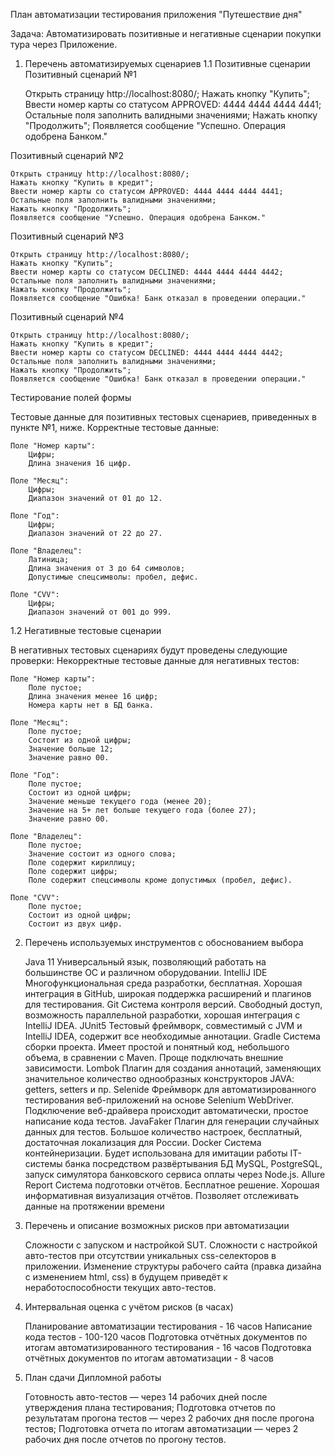 План автоматизации тестирования приложения "Путешествие дня"

Задача: Автоматизировать позитивные и негативные сценарии покупки тура через Приложение.
1. Перечень автоматизируемых сценариев
1.1 Позитивные сценарии
Позитивный сценарий №1

    Открыть страницу http://localhost:8080/;
    Нажать кнопку "Купить";
    Ввести номер карты со статусом APPROVED: 4444 4444 4444 4441;
    Остальные поля заполнить валидными значениями;
    Нажать кнопку "Продолжить";
    Появляется сообщение "Успешно. Операция одобрена Банком."

Позитивный сценарий №2

    Открыть страницу http://localhost:8080/;
    Нажать кнопку "Купить в кредит";
    Ввести номер карты со статусом APPROVED: 4444 4444 4444 4441;
    Остальные поля заполнить валидными значениями;
    Нажать кнопку "Продолжить";
    Появляется сообщение "Успешно. Операция одобрена Банком."

Позитивный сценарий №3

    Открыть страницу http://localhost:8080/;
    Нажать кнопку "Купить";
    Ввести номер карты со статусом DECLINED: 4444 4444 4444 4442;
    Остальные поля заполнить валидными значениями;
    Нажать кнопку "Продолжить";
    Появляется сообщение "Ошибка! Банк отказал в проведении операции."

Позитивный сценарий №4

    Открыть страницу http://localhost:8080/;
    Нажать кнопку "Купить в кредит";
    Ввести номер карты со статусом DECLINED: 4444 4444 4444 4442;
    Остальные поля заполнить валидными значениями;
    Нажать кнопку "Продолжить";
    Появляется сообщение "Ошибка! Банк отказал в проведении операции."

Тестирование полей формы

Тестовые данные для позитивных тестовых сценариев, приведенных в пункте №1, ниже.
Корректные тестовые данные:

    Поле "Номер карты":
        Цифры;
        Длина значения 16 цифр.

    Поле "Месяц":
        Цифры;
        Диапазон значений от 01 до 12.

    Поле "Год":
        Цифры;
        Диапазон значений от 22 до 27.

    Поле "Владелец":
        Латиница;
        Длина значения от 3 до 64 символов;
        Допустимые спецсимволы: пробел, дефис.

    Поле "CVV":
        Цифры;
        Диапазон значений от 001 до 999.

1.2 Негативные тестовые сценарии

В негативных тестовых сценариях будут проведены следующие проверки:
Некорректные тестовые данные для негативных тестов:

    Поле "Номер карты":
        Поле пустое;
        Длина значения менее 16 цифр;
        Номера карты нет в БД банка.

    Поле "Месяц":
        Поле пустое;
        Состоит из одной цифры;
        Значение больше 12;
        Значение равно 00.

    Поле "Год":
        Поле пустое;
        Состоит из одной цифры;
        Значение меньше текущего года (менее 20);
        Значение на 5+ лет больше текущего года (более 27);
        Значение равно 00.

    Поле "Владелец":
        Поле пустое;
        Значение состоит из одного слова;
        Поле содержит кириллицу;
        Поле содержит цифры;
        Поле содержит спецсимволы кроме допустимых (пробел, дефис).

    Поле "CVV":
        Поле пустое;
        Состоит из одной цифры;
        Состоит из двух цифр.

2. Перечень используемых инструментов с обоснованием выбора

    Java 11
    Универсальный язык, позволяющий работать на большинстве ОС и различном оборудовании.
    IntelliJ IDE
    Многофункциональная среда разработки, бесплатная. Хорошая интеграция в GitHub, широкая поддержка расширений и плагинов для тестирования.
    Git
    Система контроля версий. Свободный доступ, возможность параллельной разработки, хорошая интеграция с IntelliJ IDEA.
    JUnit5
    Тестовый фреймворк, совместимый с JVM и IntelliJ IDEA, содержит все необходимые аннотации.
    Gradle
    Система сборки проекта. Имеет простой и понятный код, небольшого объема, в сравнении с Maven. Проще подключать внешние зависимости.
    Lombok
    Плагин для создания аннотаций, заменяющих значительное количество однообразных конструкторов JAVA: getters, setters и пр.
    Selenide
    Фреймворк для автоматизированного тестирования веб-приложений на основе Selenium WebDriver. Подключение веб-драйвера происходит автоматически, простое написание кода тестов.
    JavaFaker
    Плагин для генерации случайных данных для тестов. Большое количество настроек, бесплатный, достаточная локализация для России.
    Docker Система контейнеризации. Будет использована для имитации работы IT-системы банка посредством развёртывания БД MySQL, PostgreSQL, запуск симулятора банковского сервиса оплаты через Node.js.
    Allure Report
    Система подготовки отчётов. Бесплатное решение. Хорошая информативная визуализация отчётов. Позволяет отслеживать данные на протяжении времени

3. Перечень и описание возможных рисков при автоматизации

    Сложности с запуском и настройкой SUT.
    Сложности с настройкой авто-тестов при отсутствии уникальных css-селекторов в приложении.
    Изменение структуры рабочего сайта (правка дизайна с изменением html, css) в будущем приведёт к неработоспособности текущих авто-тестов.

4. Интервальная оценка с учётом рисков (в часах)

    Планирование автоматизации тестирования - 16 часов
    Написание кода тестов - 100-120 часов
    Подготовка отчётных документов по итогам автоматизированного тестирования - 16 часов
    Подготовка отчётных документов по итогам автоматизации - 8 часов

5. План сдачи Дипломной работы

    Готовность авто-тестов — через 14 рабочих дней после утверждения плана тестирования;
    Подготовка отчетов по результатам прогона тестов — через 2 рабочих дня после прогона тестов;
    Подготовка отчета по итогам автоматизации — через 2 рабочих дня после отчетов по прогону тестов.
